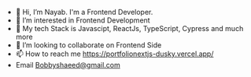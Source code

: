 - 👋 Hi, I’m Nayab. I'm a Frontend Developer.
- 👀 I’m interested in Frontend Development
- 🌱 My tech Stack is Javascipt, ReactJs, TypeScript, Cypress and much more
- 💞️ I’m looking to collaborate on Frontend Side
- 📫 How to reach me https://portfolionextjs-dusky.vercel.app/
- Email Bobbyshaeed@gmail.com


